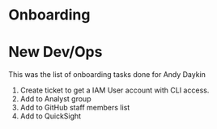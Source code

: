 # Onboarding

# New Dev/Ops

This was the list of onboarding tasks done for Andy Daykin

1. Create ticket to get a IAM User account with CLI access.  
2. Add to Analyst group
3. Add to GitHub staff members list
4. Add to QuickSight 

